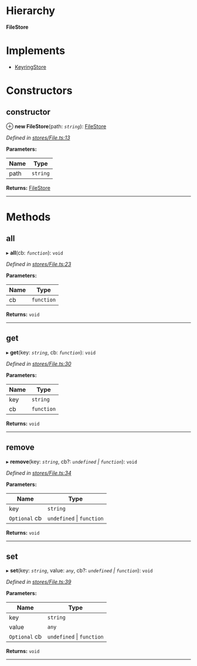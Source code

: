 

# Hierarchy

**FileStore**

# Implements

* [KeyringStore](../interfaces/_types_.keyringstore.md)

# Constructors

<a id="constructor"></a>

##  constructor

⊕ **new FileStore**(path: *`string`*): [FileStore](_stores_file_.filestore.md)

*Defined in [stores/File.ts:13](https://github.com/polkadot-js/ui/blob/0f76fb6/packages/ui-keyring/src/stores/File.ts#L13)*

**Parameters:**

| Name | Type |
| ------ | ------ |
| path | `string` |

**Returns:** [FileStore](_stores_file_.filestore.md)

___

# Methods

<a id="all"></a>

##  all

▸ **all**(cb: *`function`*): `void`

*Defined in [stores/File.ts:23](https://github.com/polkadot-js/ui/blob/0f76fb6/packages/ui-keyring/src/stores/File.ts#L23)*

**Parameters:**

| Name | Type |
| ------ | ------ |
| cb | `function` |

**Returns:** `void`

___
<a id="get"></a>

##  get

▸ **get**(key: *`string`*, cb: *`function`*): `void`

*Defined in [stores/File.ts:30](https://github.com/polkadot-js/ui/blob/0f76fb6/packages/ui-keyring/src/stores/File.ts#L30)*

**Parameters:**

| Name | Type |
| ------ | ------ |
| key | `string` |
| cb | `function` |

**Returns:** `void`

___
<a id="remove"></a>

##  remove

▸ **remove**(key: *`string`*, cb?: *`undefined` \| `function`*): `void`

*Defined in [stores/File.ts:34](https://github.com/polkadot-js/ui/blob/0f76fb6/packages/ui-keyring/src/stores/File.ts#L34)*

**Parameters:**

| Name | Type |
| ------ | ------ |
| key | `string` |
| `Optional` cb | `undefined` \| `function` |

**Returns:** `void`

___
<a id="set"></a>

##  set

▸ **set**(key: *`string`*, value: *`any`*, cb?: *`undefined` \| `function`*): `void`

*Defined in [stores/File.ts:39](https://github.com/polkadot-js/ui/blob/0f76fb6/packages/ui-keyring/src/stores/File.ts#L39)*

**Parameters:**

| Name | Type |
| ------ | ------ |
| key | `string` |
| value | `any` |
| `Optional` cb | `undefined` \| `function` |

**Returns:** `void`

___

